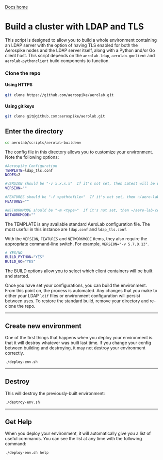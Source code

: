 [Docs home](../../README.md)

# Build a cluster with LDAP and TLS


This script is designed to allow you to build a whole environment containing
an LDAP server with the option of having TLS enabled for both the Aerospike nodes and
the LDAP server itself, along with a Python and/or Go client host.
This script depends on the `aerolab-ldap`, `aerolab-goclient` and `aerolab-pythonclient` build
components to function.

### Clone the repo

#### Using HTTPS

```bash
git clone https://github.com/aerospike/aerolab.git
```

#### Using git keys

```bash
git clone git@github.com:aerospike/aerolab.git
```

## Enter the directory

```bash
cd aerolab/scripts/aerolab-buildenv
```

The config file in this directory allows you to customize your environment.
Note the following options:

```bash
#Aerospike Configuration
TEMPLATE=ldap_tls.conf
NODES=2

#VERSION should be "-v x.x.x.x"  If it's not set, then Latest will be used
VERSION=""

#FEATURES should be "-f <pathtofile>"  If it's not set, then ~/aero-lab-common.conf setting will be used
FEATURES=""

#NETWORKMODE should be "-m <type>"  If it's not set, then ~/aero-lab-common.conf setting will be used
NETWORKMODE=""
```

The TEMPLATE is any available standard AeroLab configuration file. The most useful in
this instance are `ldap.conf` and `ldap_tls.conf`.

With the `VERSION`, `FEATURES` and `NETWORKMODE` items, they also require the appropriate
command-line switch. For example, `VERSION="-v 5.7.0.13"`.


```bash
# YES/NO
BUILD_PYTHON="YES"
BUILD_GO="YES"
```
The BUILD options allow you to select which client containers will be built and started.

Once you have set your configurations, you can build the environment. From this point on, the process is automated.
Any changes that you make to either your LDAP `ldif` files or environment configuration will persist between uses. To restore the standard build, remove your directory and re-clone the repo.


---
## Create new environment
One of the first things that happens when you deploy your environment is that it will destroy whatever was built last time. If you change your config between building and destroying, it may not destroy your environment correctly.

```bash
./deploy-env.sh
```

---
## Destroy
This will destroy the previously-built environment:

```bash
./destroy-env.sh
```

---
## Get Help
When you deploy your environment, it will automatically give you a list of useful commands.
You can see the list at any time with the following command:

```bash
./deploy-env.sh help
```
